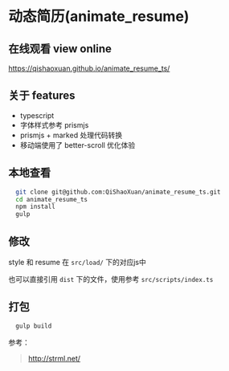 # 动态简历(animate_resume)

## 在线观看 view online

https://qishaoxuan.github.io/animate_resume_ts/

## 关于 features

- typescript
- 字体样式参考 prismjs
- prismjs + marked 处理代码转换
- 移动端使用了 better-scroll 优化体验

## 本地查看

```bash
  git clone git@github.com:QiShaoXuan/animate_resume_ts.git
  cd animate_resume_ts
  npm install
  gulp
```

## 修改

style 和 resume 在 `src/load/` 下的对应js中

也可以直接引用 `dist` 下的文件，使用参考 `src/scripts/index.ts`

## 打包

```bash
  gulp build
```

参考：

> http://strml.net/
